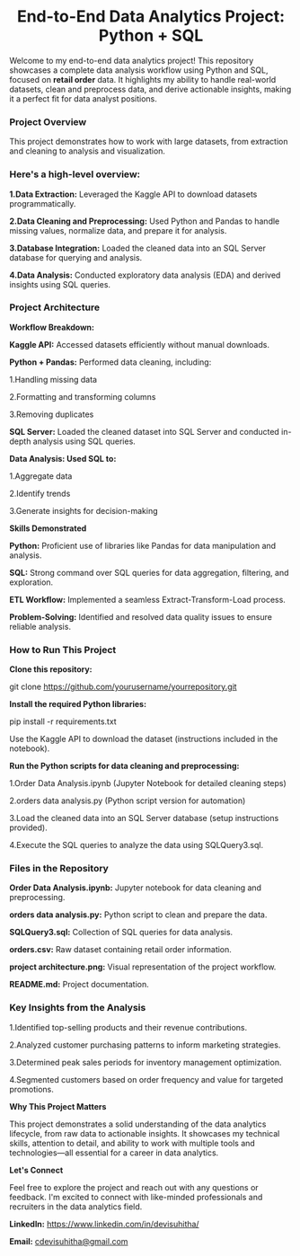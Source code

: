 <h1 align="center">End-to-End Data Analytics Project: Python + SQL</h1>

Welcome to my end-to-end data analytics project! This repository showcases a complete data analysis workflow using Python and SQL, focused on **retail order** data. It highlights my ability to handle real-world datasets, clean and preprocess data, and derive actionable insights, making it a perfect fit for data analyst positions.

**<h3>Project Overview</h3>**

This project demonstrates how to work with large datasets, from extraction and cleaning to analysis and visualization.

**<h3>Here's a high-level overview:</h3>**

**1.Data Extraction:** Leveraged the Kaggle API to download datasets programmatically.

**2.Data Cleaning and Preprocessing:** Used Python and Pandas to handle missing values, normalize data, and prepare it for analysis.

**3.Database Integration:** Loaded the cleaned data into an SQL Server database for querying and analysis.

**4.Data Analysis:** Conducted exploratory data analysis (EDA) and derived insights using SQL queries.

**<h3>Project Architecture</h3>**

**Workflow Breakdown:**

**Kaggle API:** Accessed datasets efficiently without manual downloads.

**Python + Pandas:** Performed data cleaning, including:

1.Handling missing data

2.Formatting and transforming columns

3.Removing duplicates

**SQL Server:** Loaded the cleaned dataset into SQL Server and conducted in-depth analysis using SQL queries.

**Data Analysis: Used SQL to:**

1.Aggregate data

2.Identify trends

3.Generate insights for decision-making

**Skills Demonstrated**

**Python:** Proficient use of libraries like Pandas for data manipulation and analysis.

**SQL:** Strong command over SQL queries for data aggregation, filtering, and exploration.

**ETL Workflow:** Implemented a seamless Extract-Transform-Load process.

**Problem-Solving:** Identified and resolved data quality issues to ensure reliable analysis.

**<h3>How to Run This Project</h3>**

**Clone this repository:**

git clone https://github.com/yourusername/yourrepository.git

**Install the required Python libraries:**

pip install -r requirements.txt

Use the Kaggle API to download the dataset (instructions included in the notebook).

**Run the Python scripts for data cleaning and preprocessing:**

1.Order Data Analysis.ipynb (Jupyter Notebook for detailed cleaning steps)

2.orders data analysis.py (Python script version for automation)

3.Load the cleaned data into an SQL Server database (setup instructions provided).

4.Execute the SQL queries to analyze the data using SQLQuery3.sql.

**<h3>Files in the Repository</h3>**

**Order Data Analysis.ipynb:** Jupyter notebook for data cleaning and preprocessing.

**orders data analysis.py:** Python script to clean and prepare the data.

**SQLQuery3.sql:** Collection of SQL queries for data analysis.

**orders.csv:** Raw dataset containing retail order information.

**project architecture.png:** Visual representation of the project workflow.

**README.md:** Project documentation.

**<h3>Key Insights from the Analysis</h3>**

1.Identified top-selling products and their revenue contributions.

2.Analyzed customer purchasing patterns to inform marketing strategies.

3.Determined peak sales periods for inventory management optimization.

4.Segmented customers based on order frequency and value for targeted promotions.

**Why This Project Matters**

This project demonstrates a solid understanding of the data analytics lifecycle, from raw data to actionable insights. It showcases my technical skills, attention to detail, and ability to work with multiple tools and technologies—all essential for a career in data analytics.

**Let's Connect**

Feel free to explore the project and reach out with any questions or feedback. I'm excited to connect with like-minded professionals and recruiters in the data analytics field.

**LinkedIn:** https://www.linkedin.com/in/devisuhitha/

**Email:** cdevisuhitha@gmail.com










